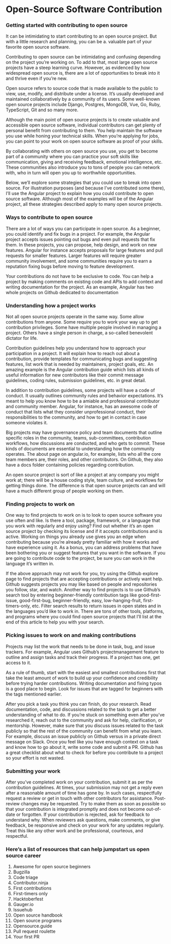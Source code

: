 # Open-Source Software Contribution

### Getting started with contributing to open source

It can be intimidating to start contributing to an open source project. But with a little research and planning, you can be a.
valuable part of your favorite open source software.

Contributing to open source can be intimidating and confusing depending on the project you’re working on. To add to that, most
large open source projects have a steep learning curve. However, as evidenced by how widespread open source is, there are a lot
of opportunities to break into it and thrive even if you’re new.

Open source refers to source code that is made available to the public to view, use, modify, and distribute under a license. It’s
usually developed and maintained collaboratively by a community of its users. Some well-known open source projects include
Django, Postgres, MongoDB, Vue, Go, Ruby, TypeScript, Git and so many more.

Although the main point of  open source projects is to create valuable and accessible open source software, individual
contributors can get plenty of personal benefit from contributing to them. You help maintain the software you use while honing
your technical skills. When you’re applying for jobs, you can point to your work on open source software as proof of your skills.

By collaborating with others on open source you use, you get to become part of a community where you can practice your soft
skills like communication, giving and receiving feedback, emotional intelligence, etc. These communities also introduce you to
tons of people you can network with, who in turn will open you up to worthwhile opportunities.

Below, we’ll explore some strategies that you could use to break into open source. For illustration purposes (and because I’ve
contributed some there), I’ll use the Angular project to explain how you could contribute to open source software. Although most
of the examples will be of the Angular project, all these strategies described apply to many open source projects.

### Ways to contribute to open source

There are a lot of ways you can participate in open source. As a beginner, you could identify and fix bugs in a project. For
example, the Angular project accepts issues pointing out bugs and even pull requests that fix them. In these projects, you can
propose, help design, and work on new features. Angular for instance accepts proposals for large features and pull requests for
smaller features. Larger features will require greater community involvement, and some communities require you to earn a
reputation fixing bugs before moving to feature development.

Your contributions do not have to be exclusive to code. You can help a project by making comments on existing code and APIs to
add context and writing documentation for the project. As an example, Angular has two whole projects on Github dedicated to
documentation

### Understanding how a project works

Not all open source projects operate in the same way. Some allow contributions from anyone. Some require you to work your way up to get contribution privileges. Some have multiple people involved in managing a project. Others have a single person in charge, a so-called benevolent dictator for life.

Contribution guidelines help you understand how to approach your participation in a project. It will explain how to reach out
about a contribution, provide templates for communicating bugs and suggesting features, list work that is needed by maintainers,
project goals, etc. An amazing example is the Angular contribution guide which lists all kinds of useful information for new
 contributors like their commit message guidelines, coding rules, submission guidelines, etc. in great detail.

In addition to contribution guidelines, some projects will have a code of conduct. It usually outlines community rules and
behavior expectations. It’s meant to help you know how to be a amiable and professional contributor and community member.
Angular, for instance, has an awesome code of conduct that lists what they consider unprofessional conduct, their
responsibilities to the community, and how to get in contact in case someone violates it.

Big projects may have governance policy and team documents that outline specific roles in the community, teams, sub-committees,
contribution workflows, how discussions are conducted, and who gets to commit. These kinds of documents are essential to
understanding how the community operates. The about page on angular.io, for example, lists who all the core team members are,
their roles, and other contributors. On Github, they also have a docs folder containing policies regarding contribution.  

An open source project is sort of like a project at any company you might work at; there will be a house coding style, team
culture, and workflows for getting things done. The difference is that open source projects can and will have a much different
group of people working on them.

### Finding projects to work on

One way to find projects to work on is to look to open source software you use often and like. Is there a tool, package,
framework, or a language that you work with regularly and enjoy using? Find out whether it’s an open source project by checking
its license and if it accepts contributions and is active. Working on things you already use gives you an edge when contributing
because you’re already pretty familiar with how it works and have experience using it. As a bonus, you can address problems that
have been bothering you or suggest features that you want in the software. If you are going to contribute code to the project, be
sure you can work in the language it’s written in.

If the above approach may not work for you, try using the Github explore page to find projects that are accepting contributions
or actively want help. Github suggests projects you may like based on people and repositories you follow, star, and watch.
Another way to find projects is to use Github’s search tool by entering beginner-friendly contribution tags like
good-first-issue, good-first-bug, beginner-friendly, easy, low-hanging-fruit, first-timers-only, etc. Filter search results to
return issues in open states and in the languages you’d like to work in. There are tons of other tools, platforms, and programs
where you could find open source projects that I’ll list at the end of this article to help you with your search.

### Picking issues to work on and making contributions

Projects may list the work that needs to be done in task, bug, and issue trackers. For example, Angular uses Github’s
projectmanagement feature to outline and assign tasks and track their progress. If a project has one, get access to it.

As a rule of thumb, start with the easiest and smallest contributions first that take the least amount of work to build up your
confidence and credibility before trying harder contributions. Writing documentation and fixing typos is a good place to begin.
Look for issues that are tagged for beginners with the tags mentioned earlier.

After you pick a task you think you can finish, do your research. Read documentation, code, and discussions related to the task
to get a better understanding of what to do. If you’re stuck on something even after you’ve researched it, reach out to the
community and ask for help, clarification, or mentorship. However, make sure that you discuss issues related to the task publicly
 so that the rest of the community can benefit from what you learn. For example, discuss an issue publicly on Github versus in a
 private direct message on Slack. Once you feel like you have enough context on a task and know how to go about it, write some
 code and submit a PR. Github has a great checklist about what to check for before you contribute to a project so your effort is
 not wasted.

### Submitting your work

After you’ve completed work on your contribution, submit it as per the contribution guidelines. At times, your submission may not
get a reply even after a reasonable amount of time has gone by. In such cases, respectfully request a review or get in touch with
other contributors for assistance. Post-review changes may be requested. Try to make them as soon as possible so that your
contribution is integrated promptly and does not become out-of-date or forgotten. If your contribution is rejected, ask for
feedback to understand why. When reviewers ask questions, make comments, or give feedback, be responsive and check on your work
for any updates regularly. Treat this like any other work and be professional, courteous, and respectful.

### Here’s a list of resources that can help jumpstart us open source career

1. Awesome for open source beginners
2. Bugzilla
3. Code triage
4. Contributor.ninja
5. First contributions
6. First-timers only
7. Hacktoberfest
8. Gauger.io
9. Issuehub
10. Open source handbook
11. Open source programs
12. Opensource.guide
13. Pull request roulette
14. Your first PR
